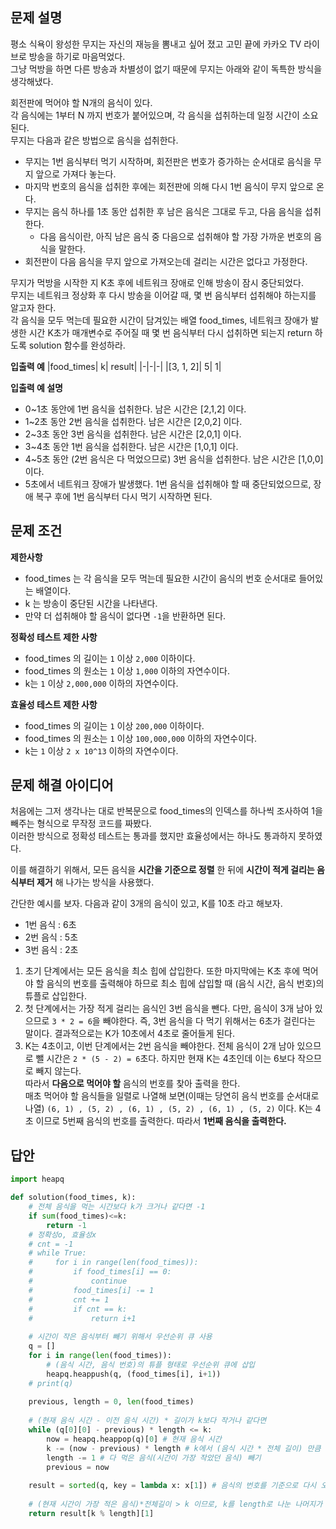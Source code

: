 ## 문제 설명
평소 식욕이 왕성한 무지는 자신의 재능을 뽐내고 싶어 졌고 고민 끝에 카카오 TV 라이브로 방송을 하기로 마음먹었다.  
그냥 먹방을 하면 다른 방송과 차별성이 없기 때문에 무지는 아래와 같이 독특한 방식을 생각해냈다.  

회전판에 먹어야 할 N개의 음식이 있다.  
각 음식에는 1부터 N 까지 번호가 붙어있으며, 각 음식을 섭취하는데 일정 시간이 소요된다.  
무지는 다음과 같은 방법으로 음식을 섭취한다.  
* 무지는 1번 음식부터 먹기 시작하며, 회전판은 번호가 증가하는 순서대로 음식을 무지 앞으로 가져다 놓는다.  
* 마지막 번호의 음식을 섭취한 후에는 회전판에 의해 다시 1번 음식이 무지 앞으로 온다.  
* 무지는 음식 하나를 1초 동안 섭취한 후 남은 음식은 그대로 두고, 다음 음식을 섭취한다.  
  * 다음 음식이란, 아직 남은 음식 중 다음으로 섭취해야 할 가장 가까운 번호의 음식을 말한다.  
* 회전판이 다음 음식을 무지 앞으로 가져오는데 걸리는 시간은 없다고 가정한다.  

무지가 먹방을 시작한 지 K초 후에 네트워크 장애로 인해 방송이 잠시 중단되었다.  
무지는 네트워크 정상화 후 다시 방송을 이어갈 때, 몇 번 음식부터 섭취해야 하는지를 알고자 한다.  
각 음식을 모두 먹는데 필요한 시간이 담겨있는 배열 food_times, 네트워크 장애가 발생한 시간 K초가 매개변수로 주어질 때 몇 번 음식부터 다시 섭취하면 되는지 return 하도록 solution 함수를 완성하라.

**입출력 예**
|food_times|	k|	result|
|-|-|-|
|[3, 1, 2]|	5|	1|

**입출력 예 설명**
* 0~1초 동안에 1번 음식을 섭취한다. 남은 시간은 [2,1,2] 이다.
* 1~2초 동안 2번 음식을 섭취한다. 남은 시간은 [2,0,2] 이다.
* 2~3초 동안 3번 음식을 섭취한다. 남은 시간은 [2,0,1] 이다.
* 3~4초 동안 1번 음식을 섭취한다. 남은 시간은 [1,0,1] 이다.
* 4~5초 동안 (2번 음식은 다 먹었으므로) 3번 음식을 섭취한다. 남은 시간은 [1,0,0] 이다.
* 5초에서 네트워크 장애가 발생했다. 1번 음식을 섭취해야 할 때 중단되었으므로, 장애 복구 후에 1번 음식부터 다시 먹기 시작하면 된다.

## 문제 조건

**제한사항**
* food_times 는 각 음식을 모두 먹는데 필요한 시간이 음식의 번호 순서대로 들어있는 배열이다.
* k 는 방송이 중단된 시간을 나타낸다.
* 만약 더 섭취해야 할 음식이 없다면 `-1`을 반환하면 된다.

**정확성 테스트 제한 사항**
* food_times 의 길이는 `1` 이상 `2,000` 이하이다.
* food_times 의 원소는 `1` 이상 `1,000` 이하의 자연수이다.
* k는 `1` 이상 `2,000,000` 이하의 자연수이다.

**효율성 테스트 제한 사항**
* food_times 의 길이는 `1` 이상 `200,000` 이하이다.
* food_times 의 원소는 `1` 이상 `100,000,000` 이하의 자연수이다.
* k는 `1` 이상 `2 x 10^13` 이하의 자연수이다.

## 문제 해결 아이디어
처음에는 그저 생각나는 대로 반복문으로 food_times의 인덱스를 하나씩 조사하여 1을 빼주는 형식으로 무작정 코드를 짜봤다.  
이러한 방식으로 정확성 테스트는 통과를 했지만 효율성에서는 하나도 통과하지 못하였다.

이를 해결하기 위해서, 모든 음식을 **시간을 기준으로 정렬** 한 뒤에 **시간이 적게 걸리는 음식부터 제거** 해 나가는 방식을 사용했다.

간단한 예시를 보자. 다음과 같이 3개의 음식이 있고, K를 10초 라고 해보자.
* 1번 음식 : 6초
* 2번 음식 : 5초
* 3번 음식 : 2초

1. 초기 단계에서는 모든 음식을 최소 힙에 삽입한다. 또한 마지막에는 K초 후에 먹어야 할 음식의 번호를 출력해야 하므로 최소 힙에 삽입할 때 (음식 시간, 음식 번호)의 튜플로 삽입한다.
2. 첫 단계에서는 가장 적게 걸리는 음식인 3번 음식을 뺀다. 다만, 음식이 3개 남아 있으므로 `3 * 2 = 6`을 빼야한다. 즉, 3번 음식을 다 먹기 위해서는 6초가 걸린다는 말이다. 결과적으로는 K가 10초에서 4초로 줄어들게 된다.
3. K는 4초이고, 이번 단계에서는 2번 음식을 빼야한다. 전체 음식이 2개 남아 있으므로 뺄 시간은 `2 * (5 - 2) = 6`초다. 하지만 현재 K는 4초인데 이는 6보다 작으므로 빼지 않는다.  
따라서 **다음으로 먹어야 할** 음식의 번호를 찾아 출력을 한다.  
매초 먹어야 할 음식들을 일렬로 나열해 보면(이때는 당연히 음식 번호를 순서대로 나열) `(6, 1) , (5, 2) , (6, 1) , (5, 2) , (6, 1) , (5, 2)` 이다. K는 4초 이므로 5번째 음식의 번호를 출력한다. 따라서 **1번째 음식을 출력한다.**

## 답안
```python
import heapq

def solution(food_times, k):
    # 전체 음식을 먹는 시간보다 k가 크거나 같다면 -1
    if sum(food_times)<=k:
        return -1
    # 정확성o, 효율성x
    # cnt = -1
    # while True:
    #     for i in range(len(food_times)):
    #         if food_times[i] == 0:
    #             continue
    #         food_times[i] -= 1
    #         cnt += 1
    #         if cnt == k:
    #             return i+1
    
    # 시간이 작은 음식부터 빼기 위해서 우선순위 큐 사용
    q = []
    for i in range(len(food_times)):
        # (음식 시간, 음식 번호)의 튜플 형태로 우선순위 큐에 삽입
        heapq.heappush(q, (food_times[i], i+1))
    # print(q)
    
    previous, length = 0, len(food_times)
    
    # (현재 음식 시간 - 이전 음식 시간) * 길이가 k보다 작거나 같다면
    while (q[0][0] - previous) * length <= k:
        now = heapq.heappop(q)[0] # 현재 음식 시간
        k -= (now - previous) * length # k에서 (음식 시간 * 전체 길이) 만큼 빼기
        length -= 1 # 다 먹은 음식(시간이 가장 작았던 음식) 빼기
        previous = now
    
    result = sorted(q, key = lambda x: x[1]) # 음식의 번호를 기준으로 다시 오름차순 정렬
    
    # (현재 시간이 가장 적은 음식)*전체길이 > k 이므로, k를 length로 나눈 나머지가 다음으로 먹어야할 음식이다. 
    return result[k % length][1]
```
